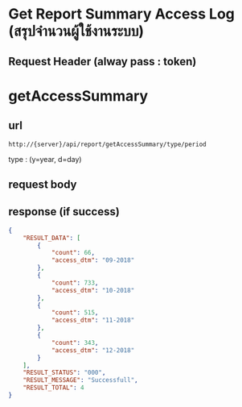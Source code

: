 # Get Report Summary Access Log (สรุปจำนวนผู้ใช้งานระบบ)

## Request Header (alway pass : token)

# getAccessSummary

## url
    http://{server}/api/report/getAccessSummary/type/period

type : (y=year, d=day)
    
## request body

## response (if success)
```json
{
    "RESULT_DATA": [
        {
            "count": 66,
            "access_dtm": "09-2018"
        },
        {
            "count": 733,
            "access_dtm": "10-2018"
        },
        {
            "count": 515,
            "access_dtm": "11-2018"
        },
        {
            "count": 343,
            "access_dtm": "12-2018"
        }
    ],
    "RESULT_STATUS": "000",
    "RESULT_MESSAGE": "Successfull",
    "RESULT_TOTAL": 4
}
```